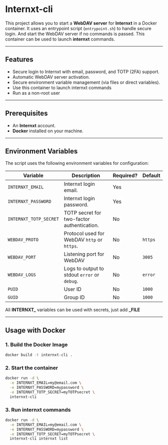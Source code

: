 # Internxt-cli

This project allows you to start a **WebDAV server** for **Internxt** in a Docker container. It uses an entrypoint script (`entrypoint.sh`) to handle secure login. And start the WebDAV server if no commands is passed.
This container can be used to launch **internxt** commands.

---

## **Features**
- Secure login to Internxt with email, password, and TOTP (2FA) support.
- Automatic WebDAV server activation.
- Secure environment variable management (via files or direct variables).
- Use this container to launch internxt commands
- Run as a non-root user

---

## **Prerequisites**
- An **Internxt** account.
- **Docker** installed on your machine.

---

## **Environment Variables**
The script uses the following environment variables for configuration:

| Variable                     | Description                                                         | Required? | Default |
|------------------------------|---------------------------------------------------------------------|-----------|---------|
| `INTERNXT_EMAIL`             | Internxt login email.                                               | Yes       |         |
| `INTERNXT_PASSWORD`          | Internxt login password.                                            | Yes       |         |
| `INTERNXT_TOTP_SECRET`       | TOTP secret for two-factor authentication.                          | No        |         |
| `WEBDAV_PROTO`               | Protocol used for WebDAV `http` or `https`.                         | No        | `https` |
| `WEBDAV_PORT`                | Listening port for WebDAV                                           | No        | `3005`  |
| `WEBDAV_LOGS`                | Logs to output to stdout `error` or `debug`.                        | No        | `error` |
| `PUID`                       | User ID                                                             | No        | `1000`  |
| `GUID`                       | Group ID                                                            | No        | `1000`  |

All **INTERNXT_** variables can be used with secrets, just add **_FILE**

---

## **Usage with Docker**

### **1. Build the Docker Image**
```bash
docker build -t internxt-cli .
```

### **2. Start the container**
```bash
docker run -d \
  -e INTERNXT_EMAIL=my@email.com \
  -e INTERNXT_PASSWORD=mypassword \
  -e INTERNXT_TOTP_SECRET=myTOTPsecret \
  internxt-cli
```

### **3. Run internxt commands**
```bash
docker run -d \
  -e INTERNXT_EMAIL=my@email.com \
  -e INTERNXT_PASSWORD=mypassword \
  -e INTERNXT_TOTP_SECRET=myTOTPsecret \
  internxt-cli internxt list
```
